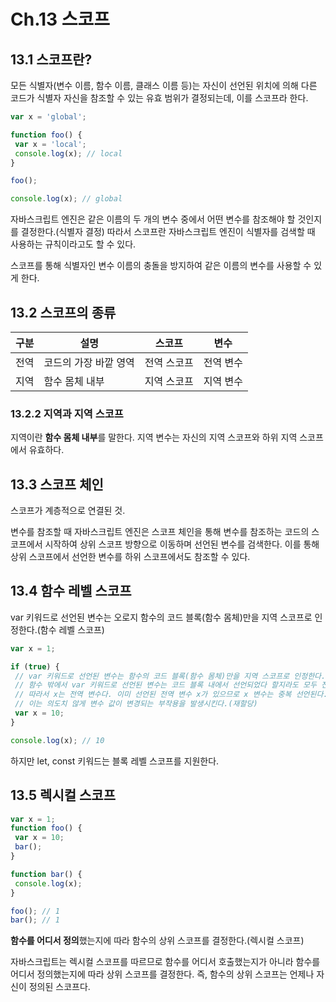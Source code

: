 # Ch.13 스코프

## 13.1 스코프란?

모든 식별자(변수 이름, 함수 이름, 클래스 이름 등)는 자신이 선언된 위치에 의해 다른 코드가 식별자 자신을 참조할 수 있는 유효 범위가 결정되는데, 이를 스코프라 한다. 

```jsx
var x = 'global';

function foo() {
 var x = 'local';
 console.log(x); // local
}

foo();

console.log(x); // global
```

자바스크립트 엔진은 같은 이름의 두 개의 변수 중에서 어떤 변수를 참조해야 할 것인지를 결정한다.(식별자 결정) 따라서 스코프란 자바스크립트 엔진이 식별자를 검색할 때 사용하는 규칙이라고도 할 수 있다. 

스코프를 통해 식별자인 변수 이름의 충돌을 방지하여 같은 이름의 변수를 사용할 수 있게 한다. 

## 13.2 스코프의 종류

| 구분 | 설명 | 스코프 | 변수 |
| --- | --- | --- | --- |
| 전역 | 코드의 가장 바깥 영역 | 전역 스코프 | 전역 변수 |
| 지역 | 함수 몸체 내부 | 지역 스코프  | 지역 변수 |

### 13.2.2 지역과 지역 스코프

지역이란 ******************************함수 몸체 내부******************************를 말한다. 지역 변수는 자신의 지역 스코프와 하위 지역 스코프에서 유효하다. 

## 13.3 스코프 체인

스코프가 계층적으로 연결된 것.

변수를 참조할 때 자바스크립트 엔진은 스코프 체인을 통해 변수를 참조하는 코드의 스코프에서 시작하여 상위 스코프 방향으로 이동하며 선언된 변수를 검색한다. 이를 통해 상위 스코프에서 선언한 변수를 하위 스코프에서도 참조할 수 있다. 

## 13.4 함수 레벨 스코프

var 키워드로 선언된 변수는 오로지 함수의 코드 블록(함수 몸체)만을 지역 스코프로 인정한다.(함수 레벨 스코프) 

```jsx
var x = 1;

if (true) {
 // var 키워드로 선언된 변수는 함수의 코드 블록(함수 몸체)만을 지역 스코프로 인정한다.
 // 함수 밖에서 var 키워드로 선언된 변수는 코드 블록 내에서 선언되었다 할지라도 모두 전역 변수다.
 // 따라서 x는 전역 변수다. 이미 선언된 전역 변수 x가 있으므로 x 변수는 중복 선언된다.
 // 이는 의도치 않게 변수 값이 변경되는 부작용을 발생시킨다.(재할당)
 var x = 10;
}

console.log(x); // 10
```

하지만 let, const 키워드는 블록 레벨 스코프를 지원한다.

## 13.5 렉시컬 스코프

```jsx
var x = 1;
function foo() {
 var x = 10;
 bar();
}

function bar() {
 console.log(x);
}

foo(); // 1
bar(); // 1
```

**********************************************함수를 어디서 정의**********************************************했는지에 따라 함수의 상위 스코프를 결정한다.(렉시컬 스코프)

자바스크립트는 렉시컬 스코프를 따르므로 함수를 어디서 호출했는지가 아니라 함수를 어디서 정의했는지에 따라 상위 스코프를 결정한다. 즉, 함수의 상위 스코프는 언제나 자신이 정의된 스코프다.